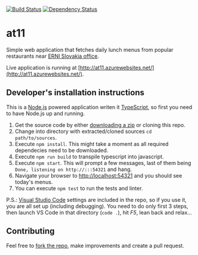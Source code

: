 [![Build Status](https://dev.azure.com/jannescivera/at11/_apis/build/status/ERNICommunity.at11?branchName=master)](https://dev.azure.com/jannescivera/at11/_build/latest?definitionId=1&branchName=master)
[![Dependency Status](https://david-dm.org/ERNICommunity/at11.svg)](https://david-dm.org/ERNICommunity/at11)

at11
==========

Simple web application that fetches daily lunch menus from popular restaurants near [ERNI Slovakia office](http://erni.sk).

Live application is running at [http://at11.azurewebsites.net/](http://at11.azurewebsites.net/).


Developer's installation instructions
---

This is a [Node.js](http://nodejs.org) powered application writen it [TypeScript](https://www.typescriptlang.org), so first you need to have Node.js up and running.

1. Get the source code by either [downloading a zip](https://github.com/at11/at11/archive/master.zip) or cloning this repo.
1. Change into directory with extracted/cloned sources `cd path/to/sources`.
1. Execute `npm install`. This might take a moment as all required dependecies need to be downloaded.
1. Execute `npm run build` to transpile typescript into javascript.
1. Execute `npm start`. This will prompt a few messages, last of them being `Done, listening on http://:::54321` and hang.
1. Navigate your browser to [http://localhost:54321](http://localhost:54321) and you should see today's menus.
1. You can execute `npm test` to run the tests and linter.

P.S.: [Visual Studio Code](https://code.visualstudio.com/) settings are included in the repo, so if you use it, you are all set up (including debugging). You need to do only first 3 steps, then launch VS Code in that directory (`code .`), hit *F5*, lean back and relax...

Contributing
---
Feel free to [fork the repo](https://help.github.com/articles/fork-a-repo), make improvements and create a pull request.
